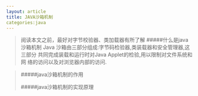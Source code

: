 ```yaml
---
layout: article
title: JAVA沙箱机制
categories:java
---
```

>阅读本文之前，最好对字节校验器、类加载器有所了解
>#####什么是java沙箱机制
    Java 沙箱由三部分组成:字节码检验器,类装载器和安全管理器,这三部分
    共同完成装载和运行时对Java Applet的检验,用以限制对文件系统和网
    络的访问以及对浏览器内部的访问.

>#####java沙箱机制的作用
>
>#####java沙箱机制的实现原理